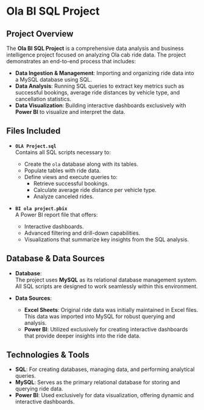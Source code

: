 # Ola BI SQL Project

## Project Overview
The **Ola BI SQL Project** is a comprehensive data analysis and business intelligence project focused on analyzing Ola cab ride data. The project demonstrates an end-to-end process that includes:
- **Data Ingestion & Management**: Importing and organizing ride data into a MySQL database using SQL.
- **Data Analysis**: Running SQL queries to extract key metrics such as successful bookings, average ride distances by vehicle type, and cancellation statistics.
- **Data Visualization**: Building interactive dashboards exclusively with **Power BI** to visualize and interpret the data.

## Files Included
- **`OLA Project.sql`**  
  Contains all SQL scripts necessary to:
  - Create the `ola` database along with its tables.
  - Populate tables with ride data.
  - Define views and execute queries to:
    - Retrieve successful bookings.
    - Calculate average ride distance per vehicle type.
    - Analyze canceled rides.

- **`BI ola project.pbix`**  
  A Power BI report file that offers:
  - Interactive dashboards.
  - Advanced filtering and drill-down capabilities.
  - Visualizations that summarize key insights from the SQL analysis.

## Database & Data Sources
- **Database**:  
  The project uses **MySQL** as its relational database management system. All SQL scripts are designed to work seamlessly within this environment.

- **Data Sources**:  
  - **Excel Sheets**: Original ride data was initially maintained in Excel files. This data was imported into MySQL for robust querying and analysis.
  - **Power BI**: Utilized exclusively for creating interactive dashboards that provide deeper insights into the ride data.

## Technologies & Tools
- **SQL**: For creating databases, managing data, and performing analytical queries.
- **MySQL**: Serves as the primary relational database for storing and querying ride data.
- **Power BI**: Used exclusively for data visualization, offering dynamic and interactive dashboards.
